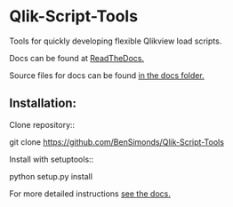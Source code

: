 # Qlik-Script-Tools
Tools for quickly developing flexible Qlikview load scripts.

Docs can be found at [ReadTheDocs.](http://qlik-script-tools.readthedocs.org/en/latest/)

Source files for docs can be found [in the docs folder.](docs/index.rst)

## Installation:

Clone repository::
  
  git clone https://github.com/BenSimonds/Qlik-Script-Tools
  
Install with setuptools::
  
  python setup.py install
  
For more detailed instructions [see the docs.](http://qlik-script-tools.readthedocs.org/en/latest/)
